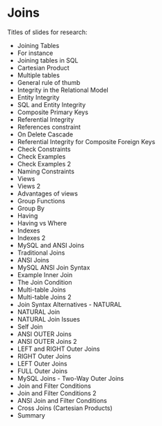 # Joins

Titles of slides for research:

* Joining Tables
* For instance
* Joining tables in SQL
* Cartesian Product
* Multiple tables
* General rule of thumb
* Integrity in the Relational Model
* Entity Integrity
* SQL and Entity Integrity
* Composite Primary Keys
* Referential Integrity
* References constraint
* On Delete Cascade
* Referential Integrity for Composite Foreign Keys
* Check Constraints
* Check Examples
* Check Examples 2
* Naming Constraints
* Views
* Views 2
* Advantages of views
* Group Functions
* Group By
* Having
* Having vs Where
* Indexes
* Indexes 2
* MySQL and ANSI Joins
* Traditional Joins
* ANSI Joins
* MySQL ANSI Join Syntax
* Example Inner Join
* The Join Condition
* Multi-table Joins
* Multi-table Joins 2
* Join Syntax Alternatives - NATURAL
* NATURAL Join
* NATURAL Join Issues
* Self Join
* ANSI OUTER Joins
* ANSI OUTER Joins 2
* LEFT and RIGHT Outer Joins
* RIGHT Outer Joins
* LEFT Outer Joins
* FULL Outer Joins
* MySQL Joins - Two-Way Outer Joins
* Join and Filter Conditions
* Join and Filter Conditions 2
* ANSI Join and Filter Conditions
* Cross Joins (Cartesian Products)
* Summary
